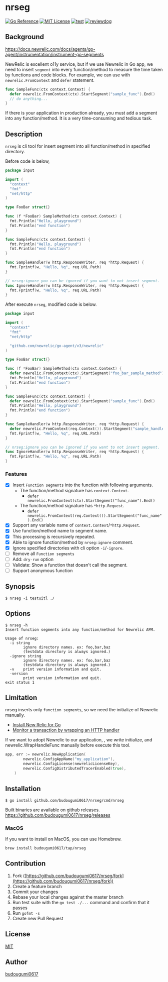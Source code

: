 nrseg
===
[![Go Reference](https://pkg.go.dev/badge/github.com/budougumi0617/nrseg.svg)](https://pkg.go.dev/github.com/budougumi0617/nrseg)
[![MIT License](http://img.shields.io/badge/license-MIT-blue.svg?style=flat-square)](LICENSE)
[![test](https://github.com/budougumi0617/nrseg/workflows/test/badge.svg)](https://github.com/budougumi0617/nrseg/actions?query=workflow%3Atest)
[![reviewdog](https://github.com/budougumi0617/nrseg/workflows/reviewdog/badge.svg)](https://github.com/budougumi0617/nrseg/actions?query=workflow%3Areviewdog)

## Background
https://docs.newrelic.com/docs/agents/go-agent/instrumentation/instrument-go-segments

NewRelic is excellent o11y service, but if we use Newrelic in Go app, we need to insert `segment` into every function/method to measure the time taken by functions and code blocks.
For example, we can use with `newrelic.FromContext` and `defer` statement.

```go
func SampleFunc(ctx context.Context) {
  defer newrelic.FromContext(ctx).StartSegment("sample_func").End()
  // do anything...
}
```

If there is your application in production already, you must add a segment into any function/method. It is a very time-consuming and tedious task.

## Description
`nrseg` is cli tool for insert segment into all function/method in specified directory.

Before code is below,
```go
package input

import (
  "context"
  "fmt"
  "net/http"
)

type FooBar struct{}

func (f *FooBar) SampleMethod(ctx context.Context) {
  fmt.Println("Hello, playground")
  fmt.Println("end function")
}

func SampleFunc(ctx context.Context) {
  fmt.Println("Hello, playground")
  fmt.Println("end function")
}

func SampleHandler(w http.ResponseWriter, req *http.Request) {
  fmt.Fprintf(w, "Hello, %q", req.URL.Path)
}

// nrseg:ignore you can be ignored if you want to not insert segment.
func IgnoreHandler(w http.ResponseWriter, req *http.Request) {
  fmt.Fprintf(w, "Hello, %q", req.URL.Path)
}
```

After execute `nrseg`, modified code is below. 

```go
package input

import (
  "context"
  "fmt"
  "net/http"

  "github.com/newrelic/go-agent/v3/newrelic"
)

type FooBar struct{}

func (f *FooBar) SampleMethod(ctx context.Context) {
  defer newrelic.FromContext(ctx).StartSegment("foo_bar_sample_method").End()
  fmt.Println("Hello, playground")
  fmt.Println("end function")
}

func SampleFunc(ctx context.Context) {
  defer newrelic.FromContext(ctx).StartSegment("sample_func").End()
  fmt.Println("Hello, playground")
  fmt.Println("end function")
}

func SampleHandler(w http.ResponseWriter, req *http.Request) {
  defer newrelic.FromContext(req.Context()).StartSegment("sample_handler").End()
  fmt.Fprintf(w, "Hello, %q", req.URL.Path)
}

// nrseg:ignore you can be ignored if you want to not insert segment.
func IgnoreHandler(w http.ResponseWriter, req *http.Request) {
  fmt.Fprintf(w, "Hello, %q", req.URL.Path)
}
```

### Features
- [x] Insert `Function segments` into the function with following arguments.
  - The function/method signature has `context.Context`.
    - `defer newrelic.FromContext(ctx).StartSegment("func_name").End()`
  - The function/method signature has `*http.Request`.
      - `defer newrelic.FromContext(req.Context()).StartSegment("func_name").End()`
- [x] Support any variable name of `context.Context`/`*http.Request`.
- [x] Use function/method name to segment name.
- [x] This processing is recursively repeated.
- [x] Able to ignore function/method by `nrseg:ignore` comment.
- [x] Ignore specified directories with cli option `-i`/`-ignore`.
- [ ] Remove all `Function segments`
- [ ] Add: `dry-run` option
- [ ] Validate: Show a function that doesn't call the segment.
- [ ] Support anonymous function

## Synopsis
```
$ nrseg -i testuitl ./
```

## Options

```
$ nrseg -h
Insert function segments into any function/method for Newrelic APM.

Usage of nrseg:
  -i string
        ignore directory names. ex: foo,bar,baz
        (testdata directory is always ignored.)
  -ignore string
        ignore directory names. ex: foo,bar,baz
        (testdata directory is always ignored.)
  -v    print version information and quit.
  -version
        print version information and quit.
exit status 1

```

## Limitation
nrseg inserts only `function segments`, so we need the initialize of Newrelic manually. 

- [Install New Relic for Go][segment]
- [Monitor a transaction by wrapping an HTTP handler][nr_handler]

[nr_handler]: https://docs.newrelic.com/docs/agents/go-agent/instrumentation/instrument-go-transactions#http-handler-txns
[segment]: https://docs.newrelic.com/docs/agents/go-agent/installation/install-new-relic-go

If we want to adopt Newrelic to our application, , we write initialize, and newrelic.WrapHandleFunc manually before execute this tool.
```go
app, err := newrelic.NewApplication(
		newrelic.ConfigAppName("my_application"),
		newrelic.ConfigLicense(newrelicLicenseKey),
		newrelic.ConfigDistributedTracerEnabled(true),
	)
```

## Installation

```
$ go install github.com/budougumi0617/nrseg/cmd/nrseg
```

Built binaries are available on github releases. https://github.com/budougumi0617/nrseg/releases

### MacOS
If you want to install on MacOS, you can use Homebrew.
```
brew install budougumi0617/tap/nrseg
```

## Contribution
1. Fork ([https://github.com/budougumi0617/nrseg/fork](https://github.com/budougumi0617/nrseg/fork))
2. Create a feature branch
3. Commit your changes
4. Rebase your local changes against the master branch
5. Run test suite with the `go test ./...` command and confirm that it passes
6. Run `gofmt -s`
7. Create new Pull Request

## License

[MIT](https://github.com/budougumi0617/nrseg/blob/master/LICENSE)

## Author
[budougumi0617](https://github.com/budougumi0617)


